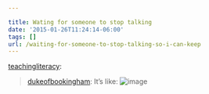 ```yaml
---

title: Wating for someone to stop talking
date: '2015-01-26T11:24:14-06:00'
tags: []
url: /waiting-for-someone-to-stop-talking-so-i-can-keep
---
```

<a class="tumblr_blog" href="http://teachingliteracy.tumblr.com/post/109063613718/waiting-for-someone-to-stop-talking-so-i-can-keep" target="_blank">teachingliteracy</a>:

<blockquote>
<a class="tumblr_blog" href="http://dukeofbookingham.tumblr.com/post/109027224281/waiting-for-someone-to-stop-talking-so-i-can-keep" target="_blank">dukeofbookingham</a>:
It’s like:
<img alt="image" src="http://68.media.tumblr.com/76b21b79fdedd34575b9535dedbce653/tumblr_inline_nio4qeIrLN1sb080b.gif"/>
</blockquote>
